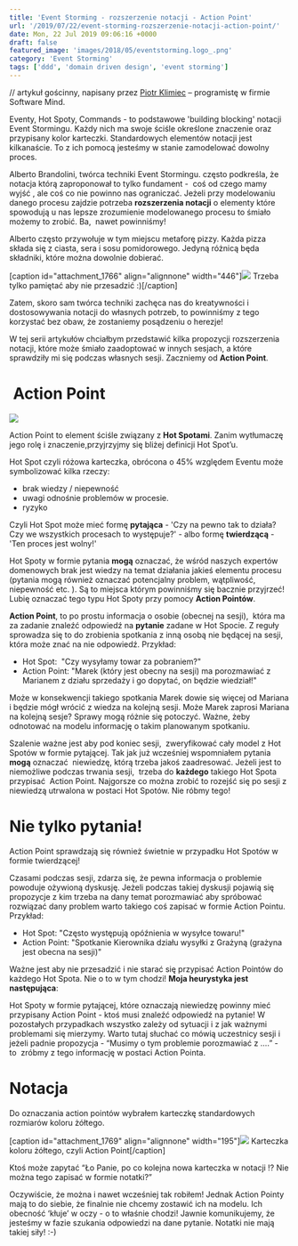```yaml
---
title: 'Event Storming - rozszerzenie notacji - Action Point'
url: '/2019/07/22/event-storming-rozszerzenie-notacji-action-point/'
date: Mon, 22 Jul 2019 09:06:16 +0000
draft: false
featured_image: 'images/2018/05/eventstorming.logo_.png'
category: 'Event Storming'
tags: ['ddd', 'domain driven design', 'event storming']
---
```


// artykuł gościnny, napisany przez [Piotr Klimiec](https://www.linkedin.com/in/piotr-klimiec-621873b5/) – programistę w firmie Software Mind.

Eventy, Hot Spoty, Commands - to podstawowe 'building blocking' notacji Event Stormingu. Każdy nich ma swoje ściśle określone znaczenie oraz przypisany kolor karteczki. Standardowych elementów notacji jest kilkanaście. To z ich pomocą jesteśmy w stanie zamodelować dowolny proces.

Alberto Brandolini, twórca techniki Event Stormingu. często podkreśla, że notacja którą zaproponował to tylko fundament -  coś od czego mamy wyjść , ale coś co nie powinno nas ograniczać. Jeżeli przy modelowaniu danego procesu zajdzie potrzeba **rozszerzenia notacji** o elementy które spowodują u nas lepsze zrozumienie modelowanego procesu to śmiało możemy to zrobić. Ba,  nawet powinniśmy!

Alberto często przywołuje w tym miejscu metaforę pizzy. Każda pizza składa się z ciasta, sera i sosu pomidorowego. Jedyną różnicą będa składniki, które można dowolnie dobierać.

[caption id="attachment\_1766" align="alignnone" width="446"][![](/images/2019/07/gordon-ramsey-pizza.jpg)](/images/2019/07/gordon-ramsey-pizza.jpg) Trzeba tylko pamiętać aby nie przesadzić :)[/caption]

Zatem, skoro sam twórca techniki zachęca nas do kreatywności i dostosowywania notacji do własnych potrzeb, to powinniśmy z tego korzystać bez obaw, że zostaniemy posądzeniu o herezje!

W tej serii artykułów chciałbym przedstawić kilka propozycji rozszerzenia notacji, które może śmiało zaadoptować w innych sesjach, a które sprawdziły mi się podczas własnych sesji. Zaczniemy od **Action Point**.

 Action Point
=============

[![](/images/2019/07/action-point.jpg)](/images/2019/07/action-point.jpg)

Action Point to element ściśle związany z **Hot Spotami**. Zanim wytłumaczę jego rolę i znaczenie,przyjrzyjmy się bliżej definicji Hot Spot’u.

Hot Spot czyli różowa karteczka, obrócona o 45% względem Eventu może symbolizować kilka rzeczy:

 *   brak wiedzy / niepewność
 *   uwagi odnośnie problemów w procesie.
 *   ryzyko

Czyli Hot Spot może mieć formę **pytająca** - 'Czy na pewno tak to działa? Czy we wszystkich procesach to występuje?' - albo formę **twierdzącą** - 'Ten proces jest wolny!'

Hot Spoty w formie pytania **mogą** oznaczać, że wśród naszych expertów domenowych brak jest wiedzy na temat działania jakieś elementu procesu (pytania mogą również oznaczać potencjalny problem, wątpliwość, niepewność etc. ). Są to miejsca którym powinniśmy się bacznie przyjrzeć!  Lubię oznaczać tego typu Hot Spoty przy pomocy **Action Pointów**.

**Action Point**, to po prostu informacja o osobie (obecnej na sesji),  która ma za zadanie znaleźć odpowiedź na **pytanie** zadane w Hot Spocie. Z reguły sprowadza się to do zrobienia spotkania z inną osobą nie będącej na sesji, która może znać na nie odpowiedź. Przykład:

 *   Hot Spot:  "Czy wysyłamy towar za pobraniem?"
 *   Action Point: "Marek (który jest obecny na sesji) ma porozmawiać z Marianem z działu sprzedaży i go dopytać, on będzie wiedział!"

Może w konsekwencji takiego spotkania Marek dowie się więcej od Mariana i będzie mógł wrócić z wiedza na kolejną sesji. Może Marek zaprosi Mariana na kolejną sesje? Sprawy mogą różnie się potoczyć. Ważne, żeby odnotować na modelu informację o takim planowanym spotkaniu.

Szalenie ważne jest aby pod koniec sesji,  zweryfikować cały model z Hot Spotów w formie pytającej. Tak jak już wcześniej wspomniałem pytania **mogą** oznaczać  niewiedzę, którą trzeba jakoś zaadresować. Jeżeli jest to niemożliwe podczas trwania sesji,  trzeba do **każdego** takiego Hot Spota przypisać  Action Point. Najgorsze co można zrobić to rozejść się po sesji z niewiedzą utrwalona w postaci Hot Spotów. Nie róbmy tego!

Nie tylko pytania!
==================

Action Point sprawdzają się również świetnie w przypadku Hot Spotów w formie twierdzącej!

Czasami podczas sesji, zdarza się, że pewna informacja o problemie powoduje ożywioną dyskusję. Jeżeli podczas takiej dyskusji pojawią się propozycje z kim trzeba na dany temat porozmawiać aby spróbować rozwiązać dany problem warto takiego coś zapisać w formie Action Pointu. Przykład:

 *   Hot Spot: "Często występują opóźnienia w wysyłce towaru!"
 *   Action Point: "Spotkanie Kierownika działu wysyłki z Grażyną (grażyna jest obecna na sesji)"

Ważne jest aby nie przesadzić i nie starać się przypisać Action Pointów do każdego Hot Spota.
Nie o to w tym chodzi! **Moja heurystyka jest następująca**:

Hot Spoty w formie pytającej, które oznaczają niewiedzę powinny mieć przypisany Action Point - ktoś musi znaleźć odpowiedź na pytanie! W pozostałych przypadkach wszystko zależy od sytuacji i z jak ważnymi problemami się mierzymy. Warto tutaj słuchać co mówią uczestnicy sesji i jeżeli padnie propozycja - “Musimy o tym problemie porozmawiać z ….” - to  zróbmy z tego informację w postaci Action Pointa.

Notacja
=======

Do oznaczania action pointów wybrałem karteczkę standardowych rozmiarów koloru żółtego.

[caption id="attachment\_1769" align="alignnone" width="195"][![](/images/2019/07/yellow-cards.jpg)](/images/2019/07/yellow-cards.jpg) Karteczka koloru żółtego, czyli Action Point[/caption]

Ktoś może zapytać “Ło Panie, po co kolejna nowa karteczka w notacji !? Nie można tego zapisać w formie notatki?”

Oczywiście, że można i nawet wcześniej tak robiłem! Jednak Action Pointy mają to do siebie, że finalnie nie chcemy zostawić ich na modelu. Ich obecność ‘kłuje’ w oczy - o to właśnie chodzi! Jawnie komunikujemy, że jesteśmy w fazie szukania odpowiedzi na dane pytanie. Notatki nie mają takiej siły! :-)
